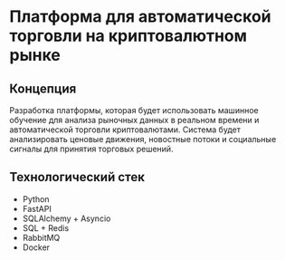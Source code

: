 # Платформа для автоматической торговли на криптовалютном рынке

## Концепция

Разработка платформы, которая будет использовать машинное обучение для анализа рыночных данных в реальном времени и автоматической торговли криптовалютами. Система будет анализировать ценовые движения, новостные потоки и социальные сигналы для принятия торговых решений.

## Технологический стек

* Python
* FastAPI
* SQLAlchemy + Asyncio
* SQL + Redis
* RabbitMQ
* Docker
